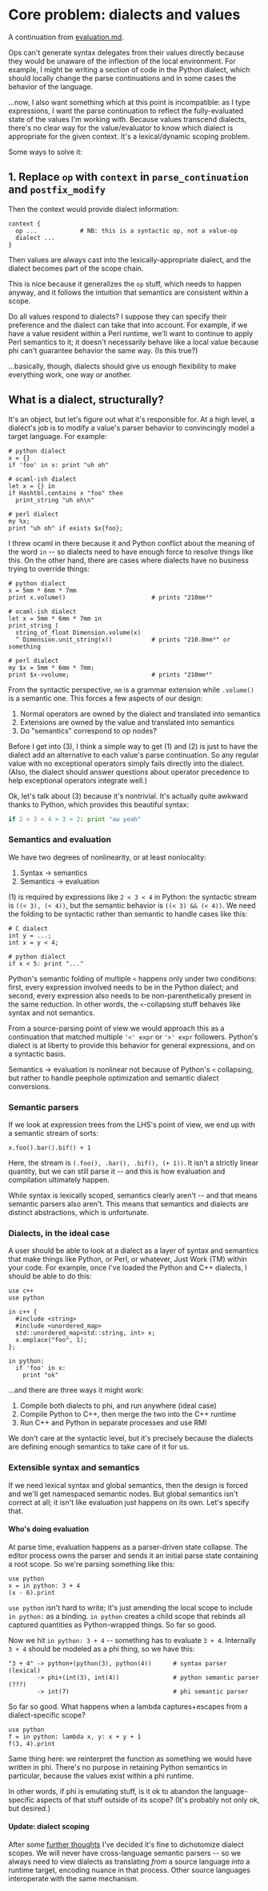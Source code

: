 # Core problem: dialects and values
A continuation from [evaluation.md](evaluation.md).

Ops can't generate syntax delegates from their values directly because they
would be unaware of the inflection of the local environment. For example, I
might be writing a section of code in the Python dialect, which should locally
change the parse continuations and in some cases the behavior of the language.

...now, I also want something which at this point is incompatible: as I type
expressions, I want the parse continuation to reflect the fully-evaluated state
of the values I'm working with. Because values transcend dialects, there's no
clear way for the value/evaluator to know which dialect is appropriate for the
given context. It's a lexical/dynamic scoping problem.

Some ways to solve it:

## 1. Replace `op` with `context` in `parse_continuation` and `postfix_modify`
Then the context would provide dialect information:

```
context {
  op ...            # NB: this is a syntactic op, not a value-op
  dialect ...
}
```

Then values are always cast into the lexically-appropriate dialect, and the
dialect becomes part of the scope chain.

This is nice because it generalizes the `op` stuff, which needs to happen
anyway, and it follows the intuition that semantics are consistent within a
scope.

Do all values respond to dialects? I suppose they can specify their preference
and the dialect can take that into account. For example, if we have a value
resident within a Perl runtime, we'll want to continue to apply Perl semantics
to it; it doesn't necessarily behave like a local value because phi can't
guarantee behavior the same way. (Is this true?)

...basically, though, dialects should give us enough flexibility to make
everything work, one way or another.

## What is a dialect, structurally?
It's an object, but let's figure out what it's responsible for. At a high level,
a dialect's job is to modify a value's parser behavior to convincingly model a
target language. For example:

```
# python dialect
x = {}
if 'foo' in x: print "uh oh"

# ocaml-ish dialect
let x = {} in
if Hashtbl.contains x "foo" then
  print_string "uh oh\n"

# perl dialect
my %x;
print "uh oh" if exists $x{foo};
```

I threw ocaml in there because it and Python conflict about the meaning of the
word `in` -- so dialects need to have enough force to resolve things like this.
On the other hand, there are cases where dialects have no business trying to
override things:

```
# python dialect
x = 5mm * 6mm * 7mm
print x.volume()                        # prints "210mm³"

# ocaml-ish dialect
let x = 5mm * 6mm * 7mm in
print_string (
  string_of_float Dimension.volume(x)
  ^ Dimension.unit_string(x))           # prints "210.0mm³" or something

# perl dialect
my $x = 5mm * 6mm * 7mm;
print $x->volume;                       # prints "210mm³"
```

From the syntactic perspective, `mm` is a grammar extension while `.volume()` is
a semantic one. This forces a few aspects of our design:

1. Normal operators are owned by the dialect and translated into semantics
2. Extensions are owned by the value and translated into semantics
3. Do "semantics" correspond to op nodes?

Before I get into (3), I think a simple way to get (1) and (2) is just to have
the dialect add an alternative to each value's parse continuation. So any
regular value with no exceptional operators simply fails directly into the
dialect. (Also, the dialect should answer questions about operator precedence to
help exceptional operators integrate well.)

Ok, let's talk about (3) because it's nontrivial. It's actually quite awkward
thanks to Python, which provides this beautiful syntax:

```py
if 2 < 3 < 4 > 3 > 2: print "aw yeah"
```

### Semantics and evaluation
We have two degrees of nonlinearity, or at least nonlocality:

1. Syntax -> semantics
2. Semantics -> evaluation

(1) is required by expressions like `2 < 3 < 4` in Python: the syntactic stream
is `((< 3), (< 4))`, but the semantic behavior is `((< 3) && (< 4))`. We need
the folding to be syntactic rather than semantic to handle cases like this:

```
# C dialect
int y = ...;
int x = y < 4;

# python dialect
if x < 5: print "..."
```

Python's semantic folding of multiple `<` happens only under two conditions:
first, every expression involved needs to be in the Python dialect; and second,
every expression also needs to be non-parenthetically present in the same
reduction. In other words, the `<`-collapsing stuff behaves like syntax and not
semantics.

From a source-parsing point of view we would approach this as a continuation
that matched multiple `'<' expr` or `'>' expr` followers. Python's dialect is at
liberty to provide this behavior for general expressions, and on a syntactic
basis.

Semantics -> evaluation is nonlinear not because of Python's `<` collapsing, but
rather to handle peephole optimization and semantic dialect conversions.

### Semantic parsers
If we look at expression trees from the LHS's point of view, we end up with a
semantic stream of sorts:

```
x.foo().bar().bif() + 1
```

Here, the stream is `(.foo(), .bar(), .bif(), (+ 1))`. It isn't a strictly
linear quantity, but we can still parse it -- and this is how evaluation and
compilation ultimately happen.

While syntax is lexically scoped, semantics clearly aren't -- and that means
semantic parsers also aren't. This means that semantics and dialects are
distinct abstractions, which is unfortunate.

### Dialects, in the ideal case
A user should be able to look at a dialect as a layer of syntax and semantics
that make things like Python, or Perl, or whatever, Just Work (TM) within your
code. For example, once I've loaded the Python and C++ dialects, I should be
able to do this:

```
use c++
use python

in c++ {
  #include <string>
  #include <unordered_map>
  std::unordered_map<std::string, int> x;
  x.emplace("foo", 1);
};

in python:
  if 'foo' in x:
    print "ok"
```

...and there are three ways it might work:

1. Compile both dialects to phi, and run anywhere (ideal case)
2. Compile Python to C++, then merge the two into the C++ runtime
3. Run C++ and Python in separate processes and use RMI

We don't care at the syntactic level, but it's precisely because the dialects
are defining enough semantics to take care of it for us.

### Extensible syntax and semantics
If we need lexical syntax and global semantics, then the design is forced and
we'll get namespaced semantic nodes. But global semantics isn't correct at all;
it isn't like evaluation just happens on its own. Let's specify that.

#### Who's doing evaluation
At parse time, evaluation happens as a parser-driven state collapse. The editor
process owns the parser and sends it an initial parse state containing a root
scope. So we're parsing something like this:

```
use python
x = in python: 3 + 4
(x - 6).print
```

`use python` isn't hard to write; it's just amending the local scope to include
`in python:` as a binding. `in python` creates a child scope that rebinds all
captured quantities as Python-wrapped things. So far so good.

Now we hit `in python: 3 + 4` -- something has to evaluate `3 + 4`. Internally
`3 + 4` should be modeled as a phi thing, so we have this:

```
"3 + 4" -> python+(python(3), python(4))      # syntax parser (lexical)
        -> phi+(int(3), int(4))               # python semantic parser (???)
        -> int(7)                             # phi semantic parser
```

So far so good. What happens when a lambda captures+escapes from a
dialect-specific scope?

```
use python
f = in python: lambda x, y: x + y + 1
f(3, 4).print
```

Same thing here: we reinterpret the function as something we would have written
in phi. There's no purpose in retaining Python semantics in particular, because
the values exist within a phi runtime.

In other words, if phi is emulating stuff, is it ok to abandon the
language-specific aspects of that stuff outside of its scope? (It's probably not
only ok, but desired.)

#### Update: dialect scoping
After some [further
thoughts](https://dev.spencertipping.com/channel/phi-lang?msg=xw3xbrPtDxKY9MQQY)
I've decided it's fine to dichotomize dialect scopes. We will never have
cross-language semantic parsers -- so we always need to view dialects as
translating _from_ a source language _into_ a runtime target, encoding nuance in
that process. Other source languages interoperate with the same mechanism.
